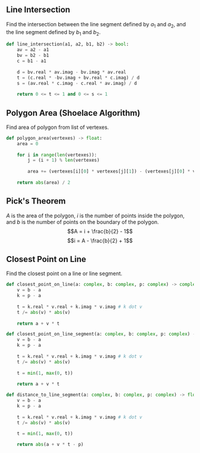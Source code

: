 ## Line Intersection
Find the intersection between the line segment defined by $a_1$ and $a_2$, and the line segment defined by $b_1$ and $b_2$.

```python
def line_intersection(a1, a2, b1, b2) -> bool:
	av = a2 - a1
	bv = b2 - b1
	c = b1 - a1
	
	d = bv.real * av.imag - bv.imag * av.real
	t = (c.real * -bv.imag + bv.real * c.imag) / d
	s = (av.real * c.imag - c.real * av.imag) / d
	
	return 0 <= t <= 1 and 0 <= s <= 1
```

## Polygon Area (Shoelace Algorithm)
Find area of polygon from list of vertexes.

```python
def polygon_area(vertexes) -> float:
	area = 0
	
	for i in range(len(vertexes)):
		j = (i + 1) % len(vertexes)
		
		area += (vertexes[i][0] * vertexes[j][1]) - (vertexes[j][0] * vertexes[i][1]);
	
	return abs(area) / 2
```

## Pick's Theorem
$A$ is the area of the polygon, $i$ is the number of points inside the polygon, and $b$ is the number of points on the boundary of the polygon.
$$A = i + \frac{b}{2} - 1$$
$$i = A - \frac{b}{2} + 1$$

## Closest Point on Line
Find the closest point on a line or line segment.

```python
def closest_point_on_line(a: complex, b: complex, p: complex) -> complex:
	v = b - a
	k = p - a
	
	t = k.real * v.real + k.imag * v.imag # k dot v
	t /= abs(v) * abs(v)
	
	return a + v * t

def closest_point_on_line_segment(a: complex, b: complex, p: complex) -> complex:
	v = b - a
	k = p - a
	
	t = k.real * v.real + k.imag * v.imag # k dot v
	t /= abs(v) * abs(v)
	
	t = min(1, max(0, t))
	
	return a + v * t

def distance_to_line_segment(a: complex, b: complex, p: complex) -> float:
	v = b - a
	k = p - a
	
	t = k.real * v.real + k.imag * v.imag # k dot v
	t /= abs(v) * abs(v)
	
	t = min(1, max(0, t))

	return abs(a + v * t - p)
```
